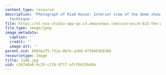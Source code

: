 ```yaml
---
content_type: resource
description: 'Photograph of Riad House: Interior view of the dome showing the construction
  technique.'
file: https://ol-ocw-studio-app-qa.s3.amazonaws.com/courses/4-615-the-architecture-of-cairo-spring-2002/c167e8a66c29c17b9717afcf6615b48a_1186.jpg
file_type: image/jpeg
image_metadata:
  caption: ''
  credit: ''
  image-alt: ''
parent_uid: 6903e2f5-731a-0bfe-a3b8-4ff0493b836b
resourcetype: Image
title: 1186.jpg
uid: c167e8a6-6c29-c17b-9717-afcf6615b48a
---
```

